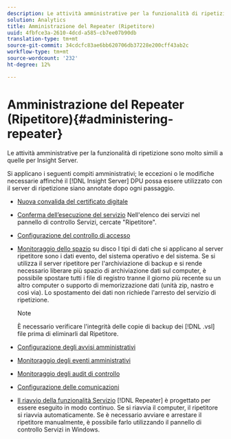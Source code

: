 ```yaml
---
description: Le attività amministrative per la funzionalità di ripetizione sono molto simili a quelle per Insight Server.
solution: Analytics
title: Amministrazione del Repeater (Ripetitore)
uuid: 4fbfce3a-2610-4dcd-a585-cb7ee07b90db
translation-type: tm+mt
source-git-commit: 34cdcfc83ae6bb620706db37228e200cff43ab2c
workflow-type: tm+mt
source-wordcount: '232'
ht-degree: 12%

---
```



# Amministrazione del Repeater (Ripetitore){#administering-repeater}

Le attività amministrative per la funzionalità di ripetizione sono molto simili a quelle per Insight Server.

Si applicano i seguenti compiti amministrativi; le eccezioni o le modifiche necessarie affinché il [!DNL Insight Server] DPU possa essere utilizzato con il server di ripetizione siano annotate dopo ogni passaggio.

* [Nuova convalida del certificato digitale](../../../home/c-inst-svr/c-admin-inst-svr/c-reval-dgtl-cert.md#concept-f0020a6f0d6f477099b7a8f0b6e2944c)
* [Conferma dell’esecuzione del servizio](../../../home/c-inst-svr/c-admin-inst-svr/c-cfrm-svc-rng.md#concept-15b046e92d254bbd95dec829abc76677) Nell&#39;elenco dei servizi nel pannello di controllo Servizi, cercate &quot;Ripetitore&quot;.

* [Configurazione del controllo di accesso](../../../home/c-inst-svr/c-admin-inst-svr/c-config-acs-ctrl/c-config-acs-ctrl.md#concept-ac385e870dbe4b57a72bf7266b60f93d)
* [Monitoraggio dello spazio](../../../home/c-inst-svr/c-admin-inst-svr/c-mntr-disk-spc/c-mntr-disk-spc.md#concept-a83447e44f4e47aba282328be395a0d4) su disco I tipi di dati che si applicano al server ripetitore sono i dati evento, del sistema operativo e del sistema. Se si utilizza il server ripetitore per l&#39;archiviazione di backup e si rende necessario liberare più spazio di archiviazione dati sul computer, è possibile spostare tutti i file di registro tranne il giorno più recente su un altro computer o supporto di memorizzazione dati (unità zip, nastro e così via). Lo spostamento dei dati non richiede l&#39;arresto del servizio di ripetizione.

   >[!NOTE]
   >
   >È necessario verificare l&#39;integrità delle copie di backup dei [!DNL .vsl] file prima di eliminarli dal Ripetitore.

* [Configurazione degli avvisi amministrativi](../../../home/c-inst-svr/c-admin-inst-svr/t-config-adm-alrts.md#task-0858f588da4941aa9d4952f6592681aa)
* [Monitoraggio degli eventi amministrativi](../../../home/c-inst-svr/c-admin-inst-svr/t-mntr-adm-evts.md#task-4c78325b3e6e4dde8fa94c1896e19e34)
* [Monitoraggio degli audit di controllo](../../../home/c-inst-svr/c-admin-inst-svr/t-mntr-adt-lgs.md#task-5dd9830424fe440ea1369215a1aca231)
* [Configurazione delle comunicazioni](../../../home/c-inst-svr/c-admin-inst-svr/t-config-com.md#task-471305ecf7a644789a288f93c42514ec)
* [Il riavvio della funzionalità Servizio](../../../home/c-inst-svr/c-admin-inst-svr/t-rest-svc.md#task-97f97f1019bc440080ab2fddfdc04c74) [!DNL Repeater] è progettato per essere eseguito in modo continuo. Se si riavvia il computer, il ripetitore si riavvia automaticamente. Se è necessario avviare e arrestare il ripetitore manualmente, è possibile farlo utilizzando il pannello di controllo Servizi in Windows.

